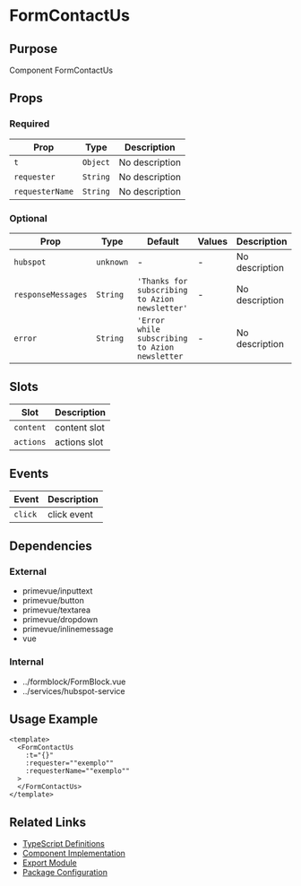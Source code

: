 # FormContactUs

## Purpose

Component FormContactUs

## Props

### Required

| Prop            | Type     | Description    |
| --------------- | -------- | -------------- |
| `t`             | `Object` | No description |
| `requester`     | `String` | No description |
| `requesterName` | `String` | No description |

### Optional

| Prop               | Type      | Default                                        | Values | Description    |
| ------------------ | --------- | ---------------------------------------------- | ------ | -------------- |
| `hubspot`          | `unknown` | -                                              | -      | No description |
| `responseMessages` | `String`  | `'Thanks for subscribing to Azion newsletter'` | -      | No description |
| `error`            | `String`  | `'Error while subscribing to Azion newsletter` | -      | No description |

## Slots

| Slot      | Description  |
| --------- | ------------ |
| `content` | content slot |
| `actions` | actions slot |

## Events

| Event   | Description |
| ------- | ----------- |
| `click` | click event |

## Dependencies

### External

- primevue/inputtext
- primevue/button
- primevue/textarea
- primevue/dropdown
- primevue/inlinemessage
- vue

### Internal

- ../formblock/FormBlock.vue
- ../services/hubspot-service

## Usage Example

```vue
<template>
  <FormContactUs
    :t="{}"
    :requester=""exemplo""
    :requesterName=""exemplo""
  >
  </FormContactUs>
</template>
```

## Related Links

- [TypeScript Definitions](./FormContactUs.d.ts)
- [Component Implementation](./FormContactUs.vue)
- [Export Module](./formcontactus.js)
- [Package Configuration](./package.json)
